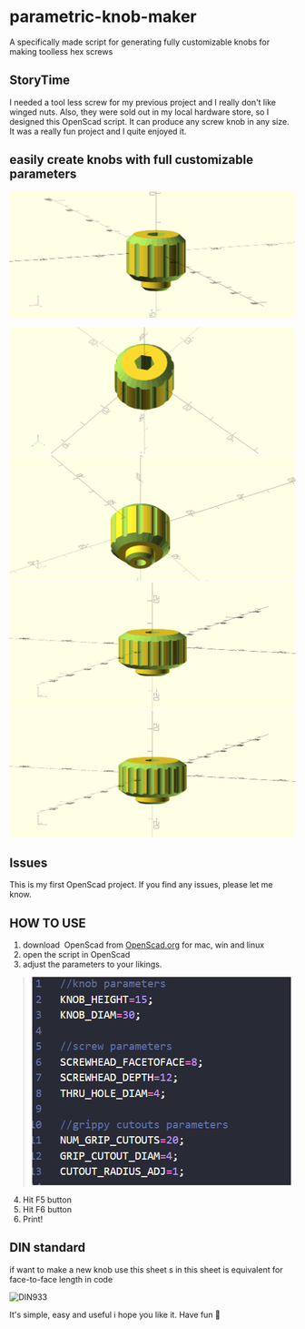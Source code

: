 # parametric-knob-maker
A specifically made script for generating fully customizable knobs for making toolless hex screws

## StoryTime
I needed a tool less screw for my previous project and I really don't like winged nuts. Also, they were sold out in my local hardware store, so I designed this OpenScad script. It can produce any screw knob in any size. It was a really fun project and I quite enjoyed it.


## easily create knobs with full customizable parameters
![img](https://github.com/aminGhafoory/parametric-knob-maker/blob/main/images/2022-08-20_191937.png)










![img](https://github.com/aminGhafoory/parametric-knob-maker/blob/main/images/2022-08-20_191947.png)
![img](https://github.com/aminGhafoory/parametric-knob-maker/blob/main/images/2022-08-20_191952.png)
![img](https://github.com/aminGhafoory/parametric-knob-maker/blob/main/images/2022-08-20_192119.png)
![img](https://github.com/aminGhafoory/parametric-knob-maker/blob/main/images/2022-08-20_192142.png)








## Issues
This is my first OpenScad project. If you find any issues, please let me know.




## HOW TO USE
1. download  OpenScad from [OpenScad.org](https://openscad.org/) for mac, win and linux
2. open the script in OpenScad 
3. adjust the parameters to your likings.
> ![img](https://github.com/aminGhafoory/parametric-knob-maker/blob/main/images/2022-08-20_194317.png)
4. Hit F5 button
5. Hit F6 button
6. Print!






## DIN standard 

if want to make a new knob use this sheet
s in this sheet is equivalent for face-to-face length in code

![DIN933](https://user-images.githubusercontent.com/74732606/185756495-7f6f163c-b045-4414-8dcd-da2969b41138.jpg)



It's simple, easy and useful i hope you like it. Have fun 🎈
